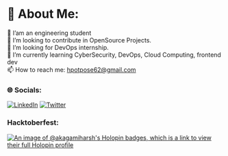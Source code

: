 # 💫 About Me:
🔭 I’am an engineering student<br>👯 I’m looking to contribute in OpenSource Projects.<br>🤝 I’m looking for DevOps internship.<br>🌱 I’m currently learning CyberSecurity, DevOps, Cloud Computing, frontend dev <br>📫 How to reach me: [hpotpose62@gmail.com](mailto:hpotpose62@gmail.com)


### 🌐 Socials:
[![LinkedIn](https://img.shields.io/badge/LinkedIn-%230077B5.svg?logo=linkedin&logoColor=white)](https://linkedin.com/in/harshvir-potpose-893411231) [![Twitter](https://img.shields.io/badge/Twitter-%231DA1F2.svg?logo=Twitter&logoColor=white)](https://twitter.com/HPotpose) 

### Hacktoberfest: 
[![An image of @akagamiharsh's Holopin badges, which is a link to view their full Holopin profile](https://holopin.me/akagamiharsh)](https://holopin.io/@akagamiharsh)

